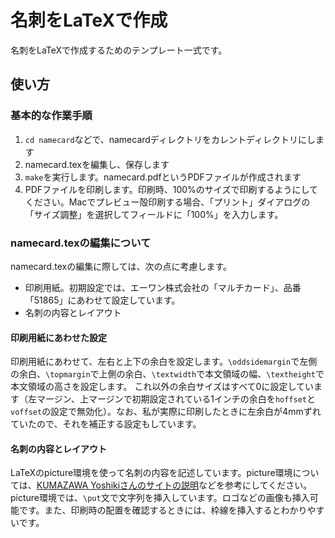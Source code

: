 # 名刺をLaTeXで作成

名刺をLaTeXで作成するためのテンプレート一式です。

## 使い方

### 基本的な作業手順

1. `cd namecard`などで、namecardディレクトリをカレントディレクトリにします
1. namecard.texを編集し、保存します
1. `make`を実行します。namecard.pdfというPDFファイルが作成されます
1. PDFファイルを印刷します。印刷時、100%のサイズで印刷するようにしてください。Macでプレビュー殻印刷する場合、「プリント」ダイアログの「サイズ調整」を選択してフィールドに「100%」を入力します。


### namecard.texの編集について

namecard.texの編集に際しては、次の点に考慮します。

* 印刷用紙。初期設定では、エーワン株式会社の「マルチカード」、品番「51865」にあわせて設定しています。
* 名刺の内容とレイアウト

#### 印刷用紙にあわせた設定
印刷用紙にあわせて、左右と上下の余白を設定します。`\oddsidemargin`で左側の余白、`\topmargin`で上側の余白、`\textwidth`で本文領域の幅、`\textheight`で本文領域の高さを設定します。
これ以外の余白サイズはすべて0に設定しています（左マージン、上マージンで初期設定されている1インチの余白を`hoffset`と`voffset`の設定で無効化）。なお、私が実際に印刷したときに左余白が4mmずれていたので、それを補正する設定もしています。

#### 名刺の内容とレイアウト
LaTeXのpicture環境を使って名刺の内容を記述しています。picture環境については、[KUMAZAWA Yoshikiさんのサイトの説明](http://www.biwako.shiga-u.ac.jp/sensei/kumazawa/tex/picture.html "picture 環境")などを参考にしてください。picture環境では、`\put`文で文字列を挿入しています。ロゴなどの画像も挿入可能です。また、印刷時の配置を確認するときには、枠線を挿入するとわかりやすいです。

